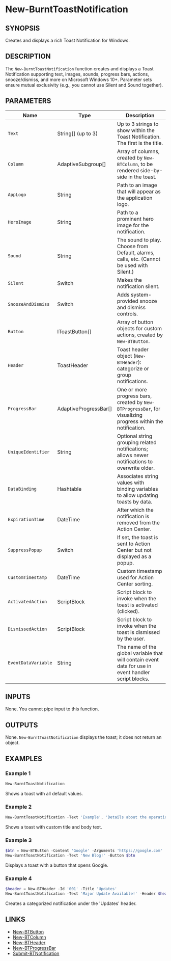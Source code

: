 # New-BurntToastNotification

## SYNOPSIS

Creates and displays a rich Toast Notification for Windows.

## DESCRIPTION

The `New-BurntToastNotification` function creates and displays a Toast Notification supporting text, images, sounds, progress bars, actions, snooze/dismiss, and more on Microsoft Windows 10+.
Parameter sets ensure mutual exclusivity (e.g., you cannot use Silent and Sound together).

## PARAMETERS

| Name               | Type   | Description                                                                                                      |
|--------------------|--------|------------------------------------------------------------------------------------------------------------------|
| `Text`             | String[] (up to 3) | Up to 3 strings to show within the Toast Notification. The first is the title.                              |
| `Column`           | AdaptiveSubgroup[]  | Array of columns, created by `New-BTColumn`, to be rendered side-by-side in the toast.                      |
| `AppLogo`          | String              | Path to an image that will appear as the application logo.                                                  |
| `HeroImage`        | String              | Path to a prominent hero image for the notification.                                                        |
| `Sound`            | String              | The sound to play. Choose from Default, alarms, calls, etc. (Cannot be used with Silent.)                   |
| `Silent`           | Switch              | Makes the notification silent.                                                                              |
| `SnoozeAndDismiss` | Switch              | Adds system-provided snooze and dismiss controls.                                                           |
| `Button`           | IToastButton[]      | Array of button objects for custom actions, created by `New-BTButton`.                                      |
| `Header`           | ToastHeader         | Toast header object (`New-BTHeader`): categorize or group notifications.                                    |
| `ProgressBar`      | AdaptiveProgressBar[] | One or more progress bars, created by `New-BTProgressBar`, for visualizing progress within the notification.|
| `UniqueIdentifier` | String              | Optional string grouping related notifications; allows newer notifications to overwrite older.              |
| `DataBinding`      | Hashtable           | Associates string values with binding variables to allow updating toasts by data.                           |
| `ExpirationTime`   | DateTime            | After which the notification is removed from the Action Center.                                             |
| `SuppressPopup`    | Switch              | If set, the toast is sent to Action Center but not displayed as a popup.                                    |
| `CustomTimestamp`  | DateTime            | Custom timestamp used for Action Center sorting.                                                            |
| `ActivatedAction`  | ScriptBlock         | Script block to invoke when the toast is activated (clicked).                                               |
| `DismissedAction`  | ScriptBlock         | Script block to invoke when the toast is dismissed by the user.                                             |
| `EventDataVariable`| String              | The name of the global variable that will contain event data for use in event handler script blocks.        |

## INPUTS

None. You cannot pipe input to this function.

## OUTPUTS

None. `New-BurntToastNotification` displays the toast; it does not return an object.

## EXAMPLES

### Example 1

```powershell
New-BurntToastNotification
```

Shows a toast with all default values.

### Example 2

```powershell
New-BurntToastNotification -Text 'Example', 'Details about the operation.'
```

Shows a toast with custom title and body text.

### Example 3

```powershell
$btn = New-BTButton -Content 'Google' -Arguments 'https://google.com'
New-BurntToastNotification -Text 'New Blog!' -Button $btn
```

Displays a toast with a button that opens Google.

### Example 4

```powershell
$header = New-BTHeader -Id '001' -Title 'Updates'
New-BurntToastNotification -Text 'Major Update Available!' -Header $header
```

Creates a categorized notification under the 'Updates' header.

## LINKS

- [New-BTButton](New-BTButton.md)
- [New-BTColumn](New-BTColumn.md)
- [New-BTHeader](New-BTHeader.md)
- [New-BTProgressBar](New-BTProgressBar.md)
- [Submit-BTNotification](Submit-BTNotification.md)
